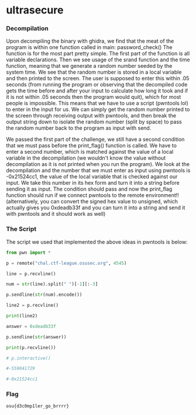 # ultrasecure

### Decompilation
Upon decompiling the binary with ghidra, we find that the meat of the program is within one function called in main: password_check()
The function is for the most part pretty simple. The first part of the function is all variable declarations. Then we see usage of the
srand function and the time function, meaning that we generate a random number seeded by the system time. We see that the random number
is stored in a local variable and then printed to the screen. The user is supposed to enter this within .05 seconds (from running the program or observing that the decompiled code gets the time before and after your input to calculate how long it took and if it is not within .05 seconds then the program would quit), which for most people is impossible. This means that we have to use a script (pwntools lol) to enter in the input for us. We can simply get the random number printed to the screen through receiving output with pwntools, and then break the output string down to isolate the random number (split by space) to pass the random number back to the program as input with send.

We passed the first part of the challenge, we still have a second condition that we must pass before the print_flag() function is called.
We have to enter a second number, which is matched against the value of a local variable in the decompilation (we wouldn't know the value without decompilation as it is not printed when you run the program). We look at the decompilation and the number that we must enter as input
using pwntools is -0x21524cc1, the value of the local variable that is checked against our input. We take this number in its hex form and turn it into a string before sending it as input. The condition should pass and now the print_flag function should run if we connect pwntools to the remote environment!! (alternatively, you can convert the signed hex value to unsigned, which actually gives you 0xdeadb33f and you can turn it into a string and send it with pwntools and it should work as well)

### The Script
The script we used that implemented the above ideas in pwntools is below:

```python
from pwn import *

p = remote("chal.ctf-league.osusec.org", 4545)

line = p.recvline()

num = str(line).split(" ")[-1][:-3]

p.sendline(str(num).encode())

line2 = p.recvline()

print(line2)

answer = 0xdeadb33f

p.sendline(str(answer))

print(p.recvline())

# p.interactive()

#-559041729

#-0x21524cc1
```

### Flag
`osu{d3c0mp1ler_go_brrrr}`
